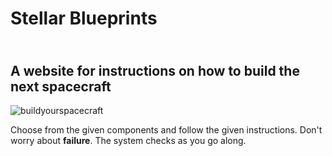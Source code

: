 # Stellar Blueprints

## <br>A website for instructions on how to build the next spacecraft</br>

![buildyourspacecraft](https://github.com/user-attachments/assets/f7cd29bc-13e2-4eff-b640-4f92d888f58f)

Choose from the given components and follow the given instructions. Don't worry about **failure**. The system checks as you go along.

